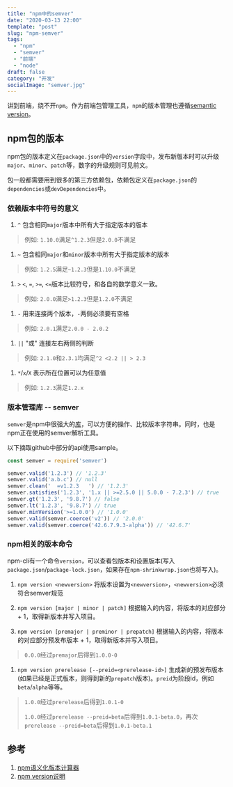 ```yaml
---
title: "npm中的semver"
date: "2020-03-13 22:00"
template: "post"
slug: "npm-semver"
tags:
  - "npm"
  - "semver"
  - "前端"
  - "node"
draft: false
category: "开发"
socialImage: "semver.jpg"
---
```


讲到前端，绕不开`npm`。作为前端包管理工具，`npm`的版本管理也遵循[semantic version](https://semver.org/lang/zh-CN/)。

## npm包的版本

npm包的版本定义在`package.json`中的`version`字段中，发布新版本时可以升级`major`、`minor`、`patch`等，数字的升级规则可见前文。

包一般都需要用到很多的第三方依赖包，依赖包定义在`package.json`的`dependencies`或`devDependencies`中。

### 依赖版本中符号的意义

1. `^` 包含相同`major`版本中所有大于指定版本的版本
> 例如: `1.10.0`满足`^1.2.3`但是`2.0.0`不满足

1. `~` 包含相同`major`和`minor`版本中所有大于指定版本的版本
> 例如: `1.2.5`满足`~1.2.3`但是`1.10.0`不满足

1. `>` `<`, `=`, `>=`, `<=`版本比较符号，和各自的数学意义一致。
> 例如: `2.0.0`满足`>1.2.3`但是`1.2.0`不满足

1. `-` 用来连接两个版本，`-`两侧必须要有空格
> 例如: `2.0.1`满足`2.0.0 - 2.0.2`

1. `||` "或" 连接左右两侧的判断
> 例如: `2.1.0`和`2.3.1`均满足`^2 <2.2 || > 2.3`

1. `*`/`x`/`X` 表示所在位置可以为任意值
> 例如: `1.2.3`满足`1.2.x`

### 版本管理库 -- semver

`semver`是npm中很强大的[库](https://github.com/npm/node-semver)，可以方便的操作、比较版本字符串。同时，也是npm正在使用的semver解析工具。

以下摘取github中部分的api使用sample。

```js
const semver = require('semver')

semver.valid('1.2.3') // '1.2.3'
semver.valid('a.b.c') // null
semver.clean('  =v1.2.3   ') // '1.2.3'
semver.satisfies('1.2.3', '1.x || >=2.5.0 || 5.0.0 - 7.2.3') // true
semver.gt('1.2.3', '9.8.7') // false
semver.lt('1.2.3', '9.8.7') // true
semver.minVersion('>=1.0.0') // '1.0.0'
semver.valid(semver.coerce('v2')) // '2.0.0'
semver.valid(semver.coerce('42.6.7.9.3-alpha')) // '42.6.7'
```

### npm相关的版本命令

npm-cli有一个命令`version`，可以查看包版本和设置版本(写入`package.json`/`package-lock.json`，如果存在`npm-shrinkwrap.json`也将写入)。

1. `npm version <newversion>` 将版本设置为`<newversion>`，`<newversion>`必须符合semver规范

1. `npm version [major | minor | patch]` 根据输入的内容，将版本的对应部分 + 1，取得新版本并写入项目。

1. `npm version [premajor | preminor | prepatch]` 根据输入的内容，将版本的对应部分预发布版本 + 1，取得新版本并写入项目。
> `0.0.0`经过`premajor`后得到`1.0.0-0`

1. `npm version prerelease [--preid=<prerelease-id>]` 生成新的预发布版本(如果已经是正式版本，则得到新的`prepatch`版本)。`preid`为阶段id，例如`beta`/`alpha`等等。
> `1.0.0`经过`prerelease`后得到`1.0.1-0`
>
> `1.0.0`经过`prerelease --preid=beta`后得到`1.0.1-beta.0`，再次`prerelease --preid=beta`后得到`1.0.1-beta.1`

## 参考

1. [npm语义化版本计算器](https://semver.npmjs.com/)
1. [npm version说明](https://docs.npmjs.com/cli/version)
